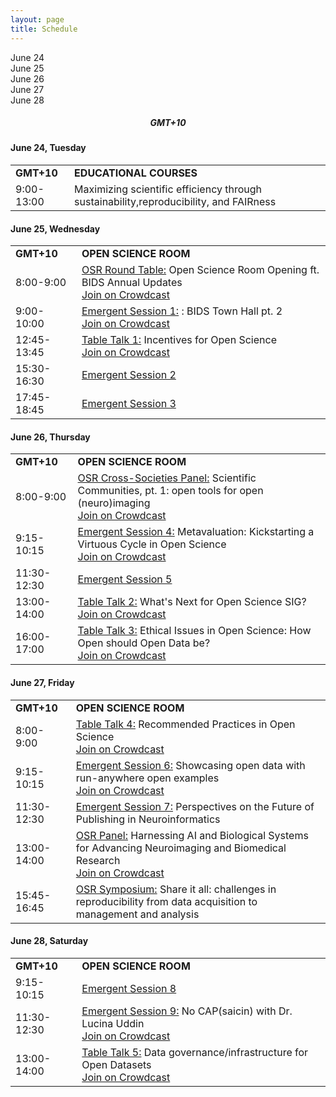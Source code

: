 ```yaml
---
layout: page
title: Schedule
---
```


<div class="schedule-days">
  <div id="day-06-24" class="schedule-day active" onclick="showScheduleForDay('06-24')">June 24</div>
  <div id="day-06-25" class="schedule-day" onclick="showScheduleForDay('06-25')">June 25</div>
  <div id="day-06-26" class="schedule-day" onclick="showScheduleForDay('06-26')">June 26</div>
  <div id="day-06-27" class="schedule-day" onclick="showScheduleForDay('06-27')">June 27</div>
  <div id="day-06-28" class="schedule-day" onclick="showScheduleForDay('06-28')">June 28</div>
</div>

<h5 style="text-align: center;">
GMT+10
</h5>

<!-- ## Coming soon!
Meanwhile, please find the information in the following sections:
* [Panel Discussions](/panel.md)
* [Table Talk](/tabletalk.md)
* [Emergent Sessions](/emergent.md)
* [Symposium](/symposium.md)
* [Educational Courses](/educational.md) -->

<div id="schedule-06-24" class="schedule-block">
    <h4>June 24, Tuesday</h4>
    <div class="schedule-content">
        <table class="osr-schedule">
            <tr>
                <td><b>GMT+10</b></td>
                <td><b>EDUCATIONAL COURSES</b></td>
            </tr>
            <tr>
                <td>9:00-13:00</td>
                <td>
                    <div>Maximizing scientific efficiency through sustainability,reproducibility, and FAIRness </div>
                    <!-- <div><a href="https://www.crowdcast.io/c/panel-1-bills" target="_blank">Join on Crowdcast</a></div> -->
                </td>
            </tr>
        </table>
    </div>
</div>

<div id="schedule-06-25" class="schedule-block">
    <h4>June 25, Wednesday</h4>
    <div class="schedule-content">
        <table class="osr-schedule">
            <tr>
                <td><b>GMT+10</b></td>
                <td><b>OPEN SCIENCE ROOM</b></td>
            </tr>
            <tr>
                <td>8:00-9:00</td>
                <td>
                    <div><a href="https://ohbm.github.io/osr2025/panel/" target="_blank">OSR Round Table:</a> Open Science Room Opening ft. BIDS Annual Updates  </div>
                    <div><a href="https://www.crowdcast.io/c/osr-round-table-1" target="_blank">Join on Crowdcast</a></div>
                </td>
            </tr>
            <tr>
                <td>9:00-10:00</td>
                <td>
                    <div><a href="https://ohbm.github.io/osr2025/emergent/" target="_blank">Emergent Session 1:</a> : BIDS Town Hall pt. 2</div>
                    <div><a href="https://www.crowdcast.io/c/osr-round-table-1" target="_blank">Join on Crowdcast</a></div>
                </td>
            </tr>
            <tr>
                <td>12:45-13:45</td>
                <td>
                    <div><a href="https://ohbm.github.io/osr2025/tabletalk/" target="_blank">Table Talk 1:</a> Incentives for Open Science</div>
                    <div><a href="https://www.crowdcast.io/c/osr-2025-table-talk-1-incentives" target="_blank">Join on Crowdcast</a></div>
                </td>
            </tr>
            <tr>
                <td>15:30-16:30</td>
                <td>
                    <div><a href="https://ohbm.github.io/osr2025/emergent/" target="_blank">Emergent Session 2</a> </div>
                    <!-- <div><a href="https://www.crowdcast.io/e/osr-2025-emergent-1" target="_blank">Join on Crowdcast</a></div> -->
                </td>
            </tr>
            <tr>
                <td>17:45-18:45</td>
                <td>
                    <div><a href="https://ohbm.github.io/osr2025/emergent/" target="_blank">Emergent Session 3</a> </div>
                    <!-- <div><a href="https://www.crowdcast.io/c/osr-2025-emergent-1" target="_blank">Join on Crowdcast</a></div> -->
                </td>
            </tr>
        </table>
    </div>
</div>

<div id="schedule-06-26" class="schedule-block">
    <h4>June 26, Thursday</h4>
    <div class="schedule-content">
        <table class="osr-schedule">
            <tr>
                <td><b>GMT+10</b></td>
                <td><b>OPEN SCIENCE ROOM</b></td>
            </tr>
            <tr>
                <td>8:00-9:00</td>
                <td>
                    <div><a href="https://ohbm.github.io/osr2025/panel/" target="_blank">OSR Cross-Societies Panel:</a> Scientific Communities, pt. 1: open tools for open (neuro)imaging</div>
                    <div><a href="https://www.crowdcast.io/c/panel-1-cross-societies" target="_blank">Join on Crowdcast</a></div>
                </td>
            </tr>
            <tr>
                <td>9:15-10:15</td>
                <td>
                    <div><a href="https://ohbm.github.io/osr2025/emergent/" target="_blank">Emergent Session 4:</a> Metavaluation: Kickstarting a Virtuous Cycle in Open Science</div>
                    <div><a href="https://www.crowdcast.io/c/osr-2025-emergent-4-metavaluation" target="_blank">Join on Crowdcast</a></div>
                </td>
            </tr>
            <tr>
                <td>11:30-12:30</td>
                <td>
                    <div><a href="https://ohbm.github.io/osr2025/emergent/" target="_blank">Emergent Session 5</a> </div>
                    <!-- <div><a href="https://www.crowdcast.io/e/osr-2025-emergent-2" target="_blank">Join on Crowdcast</a></div> -->
                </td>
            </tr>
            <tr>
                <td>13:00-14:00</td>
                <td>
                    <div><a href="https://ohbm.github.io/osr2025/tabletalk/" target="_blank">Table Talk 2:</a> What's Next for Open Science SIG?</div>
                    <div><a href="https://www.crowdcast.io/c/osr-2025-table-talk-2-ossig" target="_blank">Join on Crowdcast</a></div>
                </td>
            </tr>
            <tr>
                <td>16:00-17:00</td>
                <td>
                    <div><a href="https://ohbm.github.io/osr2025/tabletalk/" target="_blank">Table Talk 3:</a> Ethical Issues in Open Science: How Open should Open Data be?</div>
                    <div><a href="https://www.crowdcast.io/c/osr-2025-table-talk-3" target="_blank">Join on Crowdcast</a></div>
                </td>
            </tr>
        </table>
    </div>
</div>

<div id="schedule-06-27" class="schedule-block">
    <h4>June 27, Friday</h4>
    <div class="schedule-content">
        <table class="osr-schedule">
            <tr>
                <td><b>GMT+10</b></td>
                <td><b>OPEN SCIENCE ROOM</b></td>
            </tr>
            <tr>
                <td>8:00-9:00</td>
                <td>
                    <div><a href="https://ohbm.github.io/osr2025/tabletalk/" target="_blank">Table Talk 4:</a> Recommended Practices in Open Science</div>
                    <div><a href="https://www.crowdcast.io/c/osr-2025-table-talk-4" target="_blank">Join on Crowdcast</a></div>
                </td>
            </tr>
            <tr>
                <td>9:15-10:15</td>
                <td>
                    <div><a href="https://ohbm.github.io/osr2025/emergent/" target="_blank">Emergent Session 6:</a> Showcasing open data with run-anywhere open examples </div>
                    <div><a href="https://www.crowdcast.io/c/osr-2025-emergent-6-opendata" target="_blank">Join on Crowdcast</a></div>
                </td>
            </tr>
            <tr>
                <td>11:30-12:30</td>
                <td>
                    <div><a href="https://ohbm.github.io/osr2025/tabletalk/" target="_blank">Emergent Session 7:</a> Perspectives on the Future of Publishing in Neuroinformatics </div>
                    <!-- <div><a href="https://www.crowdcast.io/e/osr-table-data-governance" target="_blank">Join on Crowdcast</a></div> -->
                </td>
            </tr>
            <tr>
                <td>13:00-14:00</td>
                <td>
                    <div><a href="https://ohbm.github.io/osr2025/panel/" target="_blank">OSR Panel:</a> Harnessing AI and Biological Systems for Advancing Neuroimaging and Biomedical Research</div>
                    <div><a href="https://www.crowdcast.io/c/panel-2-harnessing-ai" target="_blank">Join on Crowdcast</a></div>
                </td>
            </tr>
            <tr>
                <td>15:45-16:45</td>
                <td>
                    <div><a href="https://ohbm.github.io/osr2025/symposium/" target="_blank">OSR Symposium:</a> Share it all: challenges in reproducibility from data acquisition to management and analysis</div>
                </td>
            </tr>
        </table>
    </div>
</div>

<div id="schedule-06-28" class="schedule-block">
    <h4>June 28, Saturday</h4>
    <div class="schedule-content">   
        <table class="osr-schedule">
            <tr>
                <td><b>GMT+10</b></td>
                <td><b>OPEN SCIENCE ROOM</b></td>
            </tr>
            <tr>
                <td>9:15-10:15</td>
                <td>
                    <div><a href="https://ohbm.github.io/osr2025/emergent/" target="_blank">Emergent Session 8</a> </div>
                    <!-- <div><a href="https://www.crowdcast.io/c/panel-5-asia" target="_blank">Join on Crowdcast</a></div> -->
                </td>
            </tr>
            <tr>
                <td>11:30-12:30</td>
                <td>
                    <div><a href="https://ohbm.github.io/osr2025/emergent/" target="_blank">Emergent Session 9:</a> No CAP(saicin) with Dr. Lucina Uddin</div>
                    <div><a href="https://www.crowdcast.io/c/osr-2025-emergent-9" target="_blank">Join on Crowdcast</a></div>
                </td>
            </tr>
            <tr>
                <td>13:00-14:00</td>
                <td>
                    <div><a href="https://ohbm.github.io/osr2025/tabletalk/" target="_blank">Table Talk 5:</a> Data governance/infrastructure for Open Datasets</div>
                    <div><a href="https://www.crowdcast.io/c/osr-2025-table-talk-5" target="_blank">Join on Crowdcast</a></div>
                </td>
            </tr>
        </table>
    </div>
</div>

<div class="schedule-leave-space-before-footer">
</div>

<script>
const ALL_DAYS = ["06-24", "06-25", "06-26", "06-27", "06-28"];

function setupActiveDayTab(activeDay) {
    /* First, remove the "active" classname for all tabs */
    ALL_DAYS.forEach(day => {
        let divDay = document.getElementById(`day-${day}`);
        divDay.className = divDay.className.replace("active", "");
    });
    
    /* Then add it to the appropriate day */
    let divDay = document.getElementById(`day-${activeDay}`);
    divDay.className = `${divDay.className} active`;
}

function setupActiveDaySchedule(activeDay) {
    /* First, hide all the schedule blocks */
    ALL_DAYS.forEach(day => {
        let divDay = document.getElementById(`schedule-${day}`);
        divDay.className = divDay.className.replace("active", "");
    });
    
    /* Then display:block to show the appropriate one */
    let divDay = document.getElementById(`schedule-${activeDay}`);
    divDay.className = `${divDay.className} active`;
}

function showScheduleForDay(day) {
    setupActiveDayTab(day);
    setupActiveDaySchedule(day);
}

// Call showScheduleForDay with the default day
showScheduleForDay('06-24');

</script>

<script>
!function(d,s,id){var js,fjs=d.getElementsByTagName(s)[0];if(!d.getElementById(id)){js=d.createElement(s);js.id=id;js.src='https://plugins.eventable.com/eventable.js';fjs.parentNode.insertBefore(js,fjs);}}(document,'script', 'eventable-script');
</script>
